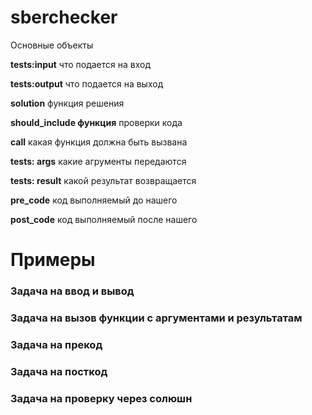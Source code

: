 # sberchecker

Основные объекты

**tests:input** что подается на вход

**tests:output** что подается на выход



**solution** функция решения

**should_include функция** проверки кода

**call** какая функция должна быть вызвана

**tests: args** какие агрументы передаются

**tests: result** какой результат возвращается


**pre_code** код выполняемый до нашего

**post_code** код выполняемый после нашего

# Примеры

### Задача на ввод и вывод

### Задача на вызов функции с аргументами и результатам

### Задача на прекод

### Задача на посткод

### Задача на проверку через солюшн

